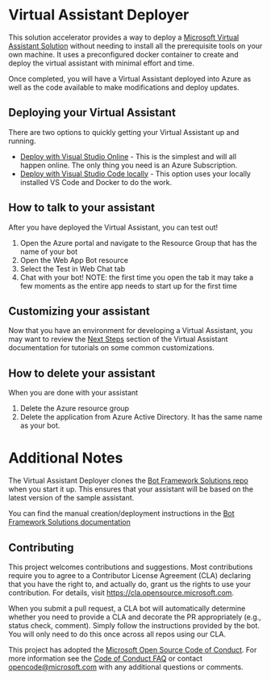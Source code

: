 # Virtual Assistant Deployer

This solution accelerator provides a way to deploy a [Microsoft Virtual Assistant Solution](https://microsoft.github.io/botframework-solutions/overview/virtual-assistant-solution/) without needing to install all the prerequisite tools on your own machine. It uses a preconfigured docker container to create and deploy the virtual assistant with minimal effort and time.

Once completed, you will have a Virtual Assistant deployed into Azure as well as the code available to make modifications and deploy updates.

## Deploying your Virtual Assistant
There are two options to quickly getting your Virtual Assistant up and running.
* [Deploy with Visual Studio Online](docs/visualstudioonline.md) - This is the simplest and will all happen online. The only thing you need is an Azure Subscription.
* [Deploy with Visual Studio Code locally](docs/visualstudiocode.md) - This option uses your locally installed VS Code and Docker to do the work.

## How to talk to your assistant
After you have deployed the Virtual Assistant, you can test out!
1. Open the Azure portal and navigate to the Resource Group that has the name of your bot
2. Open the Web App Bot resource
3. Select the Test in Web Chat tab
4. Chat with your bot! 
NOTE: the first time you open the tab it may take a few moments as the entire app needs to start up for the first time

## Customizing your assistant
Now that you have an environment for developing a Virtual Assistant, you may want to review the [Next Steps](https://microsoft.github.io/botframework-solutions/virtual-assistant/tutorials/customize-assistant/csharp/5-next-steps/) section of the Virtual Assistant documentation for tutorials on some common customizations.

## How to delete your assistant
When you are done with your assistant
1. Delete the Azure resource group
2. Delete the application from Azure Active Directory. It has the same name as your bot.

# Additional Notes
The Virtual Assistant Deployer clones the [Bot Framework Solutions repo](https://github.com/microsoft/botframework-solutions) when you start it up. This ensures that your assistant will be based on the latest version of the sample assistant.

You can find the manual creation/deployment instructions in the  [Bot Framework Solutions documentation](
https://microsoft.github.io/botframework-solutions/virtual-assistant/tutorials/create-assistant/csharp/1-intro/)


## Contributing

This project welcomes contributions and suggestions.  Most contributions require you to agree to a Contributor License Agreement (CLA) declaring that you have the right to, and actually do, grant us the rights to use your contribution. For details, visit https://cla.opensource.microsoft.com.

When you submit a pull request, a CLA bot will automatically determine whether you need to provide a CLA and decorate the PR appropriately (e.g., status check, comment). Simply follow the instructions provided by the bot. You will only need to do this once across all repos using our CLA.

This project has adopted the [Microsoft Open Source Code of Conduct](https://opensource.microsoft.com/codeofconduct/). For more information see the [Code of Conduct FAQ](https://opensource.microsoft.com/codeofconduct/faq/) or contact [opencode@microsoft.com](mailto:opencode@microsoft.com) with any additional questions or comments.
